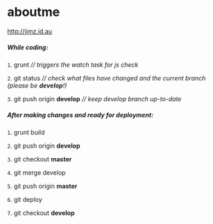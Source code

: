 # aboutme
http://jimz.id.au

##### While coding:

`1`. grunt _// triggers the watch task for js check_

`2`. git status _// check what files have changed and the current branch (please be **develop**!)_

`3`. git push origin **develop** _// keep develop branch up-to-date_


##### After making changes and ready for deployment:

`1`. grunt build

`2`. git push origin **develop**

`3`. git checkout **master**

`4`. git merge develop

`5`. git push origin **master**

`6`. git deploy

`7`. git checkout **develop**

